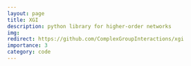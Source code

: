 ```yaml
---
layout: page
title: XGI
description: python library for higher-order networks
img: 
redirect: https://github.com/ComplexGroupInteractions/xgi
importance: 3
category: code
---
```

